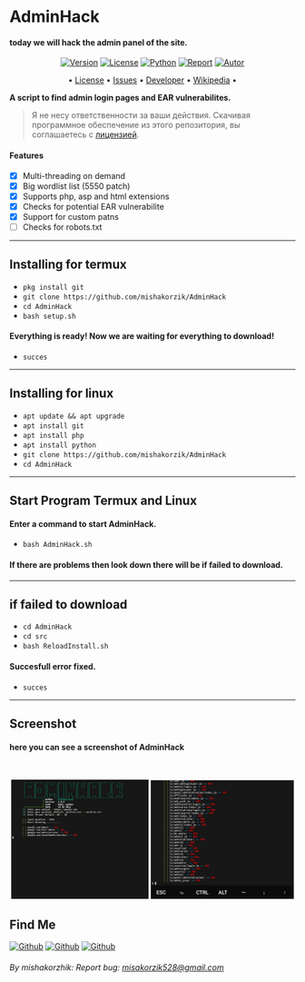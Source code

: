 # AdminHack
#### today we will hack the admin panel of the site.

<p align="center">
<a href="https://github.com/mishakorzik/AdminHack"><img title="Version" src="https://img.shields.io/badge/Version-1.2.6-yellow?style=for-the-badge&logo="></a>
<a href="https://github.com/mishakorzik/AdminHack/blob/main/LICENSE"><img title="License" src="https://img.shields.io/badge/License-GNU-brightgreen?style=for-the-badge&logo=gnu"></a>
<a href=""><img title="Python" src="https://img.shields.io/badge/Python-3.x-red?style=for-the-badge&logo=python"></a>
<a href="https://github.com/mishakorzik"><img title="Report" src="https://img.shields.io/badge/Copyring-2021-red?style=for-the-badge&logo=github"></a>
<a href="https://github.com/mishakorzik"><img title="Autor" src="https://img.shields.io/badge/Author-mishakorzik-blue?style=for-the-badge&logo=github"></a>

</p>

<p align="center">
• <a href="https://github.com/mishakorzik/AdminHack/blob/main/LICENSE">License</a> 
• <a href="https://github.com/mishakorzik/AdminHack/issues">Issues</a> 
• <a href="https://github.com/mishakorzik">Developer</a> 
• <a href="https://github.com/mishakorzik/AdminHack/wiki">Wikipedia</a> •

</p>


**A script to find admin login pages and EAR vulnerabilites.**

> Я не несу ответственности за ваши действия. Скачивая программное обеспечение из этого репозитория, вы соглашаетесь с [лицензией](https://github.com/mishakorzik/AdminHack/blob/main/LICENSE).

#### Features
- [x] Multi-threading on demand
- [x] Big wordlist list (5550 patch)
- [x] Supports php, asp and html extensions
- [x] Checks for potential EAR vulnerabilite
- [x] Support for custom patns
- [ ] Checks for robots.txt

---
## Installing for termux

* `pkg install git`
* `git clone https://github.com/mishakorzik/AdminHack`
* `cd AdminHack`
* `bash setup.sh`

#### Everything is ready! Now we are waiting for everything to download!
 * `succes`

---
## Installing for linux

* `apt update && apt upgrade`
* `apt install git`
* `apt install php`
* `apt install python`
* `git clone https://github.com/mishakorzik/AdminHack`
* `cd AdminHack`

---
## Start Program Termux and Linux
#### Enter a command to start AdminHack.

* `bash AdminHack.sh`

#### If there are problems then look down there will be if failed to download.
---
## if failed to download

* `cd AdminHack`
* `cd src`
* `bash ReloadInstall.sh`

#### Succesfull error fixed.

* `succes`
---
## Screenshot

#### here you can see a screenshot of AdminHack
<br>
<p align="center">
<img width="48.0%" src="src/IMG_20210809_124540.jpg"/> 
<img width="50.0%" src="src/IMG_20210516_225436.jpg"/>
</p>

## Find Me 
[![Github](https://img.shields.io/badge/TELEGRAM-MishaKorzhik-orange?style=for-the-badge&logo=telegram)](https://t.me/MishaKorzhikTelegram)
[![Github](https://img.shields.io/badge/GitHub-MishaKorzhik-yellow?style=for-the-badge&logo=github)](https://github.com/mishakorzik)
[![Github](https://img.shields.io/badge/Twitter-MishaKorzhik-blue?style=for-the-badge&logo=twitter)](https://twitter.com/MishaKorzhik)

###### By mishakorzhik: Report bug: misakorzik528@gmail.com

